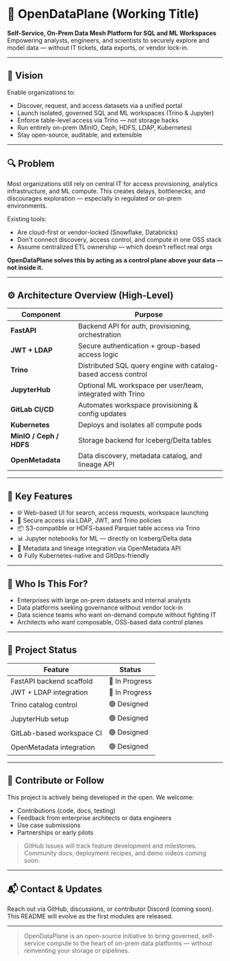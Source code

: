 # 🧭 OpenDataPlane (Working Title)

**Self-Service, On-Prem Data Mesh Platform for SQL and ML Workspaces**
Empowering analysts, engineers, and scientists to securely explore and model data — without IT tickets, data exports, or vendor lock-in.

---

## 🚀 Vision

Enable organizations to:

* Discover, request, and access datasets via a unified portal
* Launch isolated, governed SQL and ML workspaces (Trino & Jupyter)
* Enforce table-level access via Trino — not storage hacks
* Run entirely on-prem (MinIO, Ceph, HDFS, LDAP, Kubernetes)
* Stay open-source, auditable, and extensible

---

## 🔍 Problem

Most organizations still rely on central IT for access provisioning, analytics infrastructure, and ML compute.
This creates delays, bottlenecks, and discourages exploration — especially in regulated or on-prem environments.

Existing tools:

* Are cloud-first or vendor-locked (Snowflake, Databricks)
* Don't connect discovery, access control, and compute in one OSS stack
* Assume centralized ETL ownership — which doesn't reflect real orgs

**OpenDataPlane solves this by acting as a control plane above your data — not inside it.**

---

## ⚙️ Architecture Overview (High-Level)

| Component               | Purpose                                                        |
| ----------------------- | -------------------------------------------------------------- |
| **FastAPI**             | Backend API for auth, provisioning, orchestration              |
| **JWT + LDAP**          | Secure authentication + group-based access logic               |
| **Trino**               | Distributed SQL query engine with catalog-based access control |
| **JupyterHub**          | Optional ML workspace per user/team, integrated with Trino     |
| **GitLab CI/CD**        | Automates workspace provisioning & config updates              |
| **Kubernetes**          | Deploys and isolates all compute pods                          |
| **MinIO / Ceph / HDFS** | Storage backend for Iceberg/Delta tables                       |
| **OpenMetadata**        | Data discovery, metadata catalog, and lineage API              |

---

## 🔑 Key Features

* 🌐 Web-based UI for search, access requests, workspace launching
* 🔐 Secure access via LDAP, JWT, and Trino policies
* 📦 S3-compatible or HDFS-based Parquet table access via Trino
* 📊 Jupyter notebooks for ML — directly on Iceberg/Delta data
* 🔎 Metadata and lineage integration via OpenMetadata API
* ⚙️ Fully Kubernetes-native and GitOps-friendly

---

## 🧠 Who Is This For?

* Enterprises with large on-prem datasets and internal analysts
* Data platforms seeking governance without vendor lock-in
* Data science teams who want on-demand compute without fighting IT
* Architects who want composable, OSS-based data control planes

---

## 📅 Project Status

| Feature                   | Status         |
| ------------------------- | -------------- |
| FastAPI backend scaffold  | 🔄 In Progress |
| JWT + LDAP integration    | 🔄 In Progress |
| Trino catalog control     | 🟢 Designed    |
| JupyterHub setup          | 🟢 Designed    |
| GitLab-based workspace CI | 🟢 Designed    |
| OpenMetadata integration  | 🟢 Designed    |

---

## 🧩 Contribute or Follow

This project is actively being developed in the open. We welcome:

* Contributions (code, docs, testing)
* Feedback from enterprise architects or data engineers
* Use case submissions
* Partnerships or early pilots

> GitHub Issues will track feature development and milestones.
> Community docs, deployment recipes, and demo videos coming soon.

---

## 📬 Contact & Updates

Reach out via GitHub, discussions, or contributor Discord (coming soon).
This README will evolve as the first modules are released.

---

> OpenDataPlane is an open-source initiative to bring governed, self-service compute to the heart of on-prem data platforms — without reinventing your storage or pipelines.
